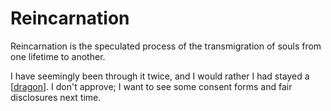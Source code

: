 # Reincarnation

Reincarnation is the speculated process of the transmigration of souls from one lifetime to another.

I have seemingly been through it twice, and I would rather I had stayed a [[dragon]].  I don't approve; I want to see some consent forms and fair disclosures next time.

[//begin]: # "Autogenerated link references for markdown compatibility"
[dragon]: dragon.md "Dragon"
[//end]: # "Autogenerated link references"